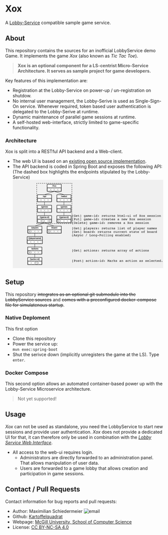 # Xox

A [Lobby-Service](https://github.com/kartoffelquadrat/LobbyService) compatible sample game service.

## About

This repository contains the sources for an inofficial LobbyService demo Game. It implements the game *Xox* (also known as *Tic Tac Toe*).  

 > **Xox is an optional component for a LS-centrist Micro-Service Architecture. It serves as sample project for game developers.**

Key features of this implementation are:

 * Registration at the Lobby-Service on power-up / un-registration on shutdow.
 * No internal user management, the Lobby-Serive is used as Single-Sign-On service. Whenever required, token based user authentication is delegated to the Lobby-Serive at runtime.
 * Dynamic maintenance of parallel game sessions at runtime.
 * A self-hosted web-interface, strictly limited to game-specific functionality.

### Architecture

Xox is split into a RESTful API backend and a Web-client.

 * The web UI is based on an [existing open source implementation](https://github.com/angle943/tic-tac-toe).
 * The API backend is coded in Spring Boot and exposes the following API:  
(The dashed box highlights the endpoints stipulated by the Lobby-Service)  
![api](markdown/restif.png)

## Setup

This repository ~~integrates as an optional git submodule into the LobbyService sources~~ and ~~comes with a preconfigured docker-compose file for simulatenous startup~~.

### Native Deploment

This first option 

 * Clone this repository
 * Power the service up:  
```mvn exec:spring-boot```
 * Shut the serivce down (implicitly unregisters the game at the LS). Type ```enter```.

### Docker Compose

This second option allows an automated container-based power up with the Lobby-Service Microservice architecture.

 > Not yet supported!


## Usage

*Xox* can not be used as standalone, you need the LobbyService to start new sessions and provide user authentication. *Xox* does not provide a dedicated UI for that, it can therefore only be used in combination with the [*Lobby Service Web Interface*](https://github.com/kartoffelquadrat/LobbyServiceWebInterface).

 * All access to the web-ui requires login.
   * Administrators are directly forwarded to an administration panel. That allows manipulation of user data.
   * Users are forwarded to a game lobby that allows creation and participation in game sessions.

## Contact / Pull Requests

Contact information for bug reports and pull requests:

 * Author: Maximilian Schiedermeier ![email](markdown/email.png)
 * Github: [Kartoffelquadrat](https://github.com/kartoffelquadrat)
 * Webpage: [McGill University, School of Computer Science](https://www.cs.mcgill.ca/~mschie3)
 * License: [CC BY-NC-SA 4.0](https://creativecommons.org/licenses/by-nc-sa/4.0/)

